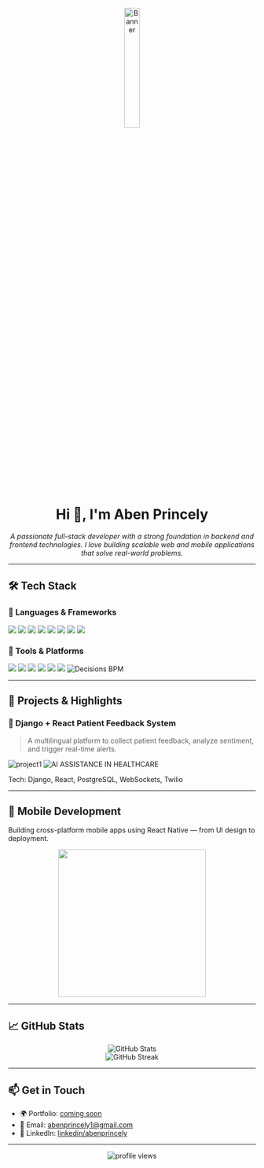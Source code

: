 
<!-- Profile Banner -->
<p align="center">
  <img src="https://avatars.githubusercontent.com/u/123105916?v=4" alt="Banner" width="25%" height="25%" />
</p>

<h1 align="center">Hi 👋, I'm Aben Princely</h1>

<p align="center">
  <em>A passionate full-stack developer with a strong foundation in backend and frontend technologies. I love building scalable web and mobile applications that solve real-world problems.</em>
</p>

---

## 🛠️ Tech Stack

### 🧠 Languages & Frameworks

<p align="left">
  <img src="https://img.shields.io/badge/Python-3776AB?style=flat&logo=python&logoColor=white" />
  <img src="https://img.shields.io/badge/Django-092E20?style=flat&logo=django&logoColor=white" />
  <img src="https://img.shields.io/badge/JavaScript-F7DF1E?style=flat&logo=javascript&logoColor=black" />
  <img src="https://img.shields.io/badge/Node.js-339933?style=flat&logo=nodedotjs&logoColor=white" />
  <img src="https://img.shields.io/badge/React-20232A?style=flat&logo=react&logoColor=61DAFB" />
  <img src="https://img.shields.io/badge/React_Native-20232A?style=flat&logo=react&logoColor=61DAFB" />
  <img src="https://img.shields.io/badge/PHP-777BB4?style=flat&logo=php&logoColor=white" />
  <img src="https://img.shields.io/badge/Laravel-FF2D20?style=flat&logo=laravel&logoColor=white" />
</p>

### 🧰 Tools & Platforms

<p align="left">
  <img src="https://img.shields.io/badge/Bootstrap-7952B3?style=flat&logo=bootstrap&logoColor=white" />
  <img src="https://img.shields.io/badge/WordPress-21759B?style=flat&logo=wordpress&logoColor=white" />
  <img src="https://img.shields.io/badge/Odoo-714B67?style=flat&logo=odoo&logoColor=white" />
  <img src="https://img.shields.io/badge/PostgreSQL-4169E1?style=flat&logo=postgresql&logoColor=white" />
  <img src="https://img.shields.io/badge/Git-F05032?style=flat&logo=git&logoColor=white" />
  <img src="https://img.shields.io/badge/GitHub-181717?style=flat&logo=github&logoColor=white" />
  <img src="https://img.shields.io/badge/Decisions-000000?style=flat&logoColor=white" alt="Decisions BPM" />
</p>

---

## 🚀 Projects & Highlights

<!-- Project 1 -->
### 🔧 Django + React Patient Feedback System
> A multilingual platform to collect patient feedback, analyze sentiment, and trigger real-time alerts.
  
![project1](https://dampai.netlify.app/home.png)
![AI ASSISTANCE IN HEALTHCARE](https://dampai.netlify.app/home.png)

Tech: Django, React, PostgreSQL, WebSockets, Twilio

<!-- Add more projects here similarly -->

---

## 📱 Mobile Development

Building cross-platform mobile apps using React Native — from UI design to deployment.

<p align="center">
  <img src="https://your-image-url.com/app-screenshot.png" width="300px" />
</p>

---

## 📈 GitHub Stats

<p align="center">
  <img src="https://github-readme-stats.vercel.app/api?username=abenprincely&show_icons=true&theme=radical" alt="GitHub Stats" />
  <br/>
  <img src="https://github-readme-streak-stats.herokuapp.com/?user=abenprincely&theme=radical" alt="GitHub Streak" />
</p>

---

## 📫 Get in Touch

- 🌍 Portfolio: [coming soon](https://yourportfolio.com)
- 📧 Email: [abenprincely1@gmail.com](abenprincely1@gmail.com)
- 💼 LinkedIn: [linkedin/abenprincely](https://www.linkedin.com/in/aben-princely-241226265?utm_source=share&utm_campaign=share_via&utm_content=profile&utm_medium=android_app)

---

<p align="center">
  <img src="https://komarev.com/ghpvc/?username=your-username&label=Profile%20views&color=0e75b6&style=flat" alt="profile views" />
</p>
